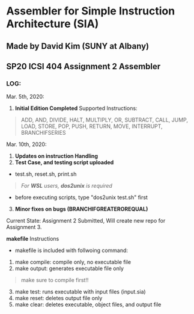 # Assembler for Simple Instruction Architecture (SIA)
## Made by David Kim (SUNY at Albany)
## SP20 ICSI 404 Assignment 2 Assembler

### LOG:
Mar. 5th, 2020: 
1. **Initial Edition Completed**
Supported Instructions:
> ADD, AND, DIVIDE, HALT, MULTIPLY, OR, SUBTRACT, CALL, JUMP,
> LOAD, STORE, POP, PUSH, RETURN, MOVE, INTERRUPT,
> BRANCHIFSERIES

Mar. 10th, 2020: 
1. **Updates on instruction Handling**
2. **Test Case, and testing script uploaded**
* test.sh, reset.sh, print.sh
> *For **WSL** users, **dos2unix** is required*
+ before executing scripts, type "dos2unix test.sh" first
3. **Minor fixes on bugs (BRANCHIFGREATEROREQUAL)**

Current State: Assignment 2 Submitted, Will create new repo for Assignment 3.

**makefile** Instructions 
* makefile is included with follwoing command:
1. make compile: compile only, no executable file
2. make output: generates executable file only
> make sure to compile first!!
3. make test: runs executable with input files (input.sia)
4. make reset: deletes output file only
5. make clear: deletes executable, object files, and output file
